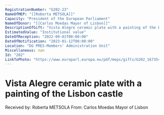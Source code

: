 ```yaml
---
RegistrationNumber: "G202-23"
NameOfMEP: "[[Roberta METSOLA]]"
Capacity: "President of the European Parliament"
NameOfDonor: "[[Carlos Moedas Mayor of Lisbon]]"
DescriptionOfGift: "Vista Alegre ceramic plate with a painting of the Lisbon castle"
EstimatedValue: "Institutional value"
DateOfReception: "2022-09-01T00:00:00"
DateOfNotification: "2023-01-12T00:00:00"
Location: "DG PRES-Members' Administration Unit"
Miscellaneous: nan
Id: "202"
LinkToPhoto: "https://www.europarl.europa.eu/pdf/meps/gifts/G202_1673540317283.jpg#"
---
```


# Vista Alegre ceramic plate with a painting of the Lisbon castle

Received by: Roberta METSOLA
From: Carlos Moedas Mayor of Lisbon
